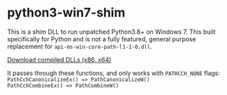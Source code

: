 # python3-win7-shim
This is a shim DLL to run unpatched Python3.8+ on Windows 7. This built specifically for Python and is not a fully featured, general purpose replacement for `api-ms-win-core-path-l1-1-0.dll`.

[Download compiled DLLs (x86, x64)](https://github.com/dbeinder/python3-win7-shim/releases/download/v0.1/python3-win7-shim.zip)

It passes through these functions, and only works with `PATHCCH_NONE` flags:<br>
`PathCchCanonicalizeEx() => PathCanonicalizeW()`<br>
`PathCchCombineEx() => PathCombineW()`
